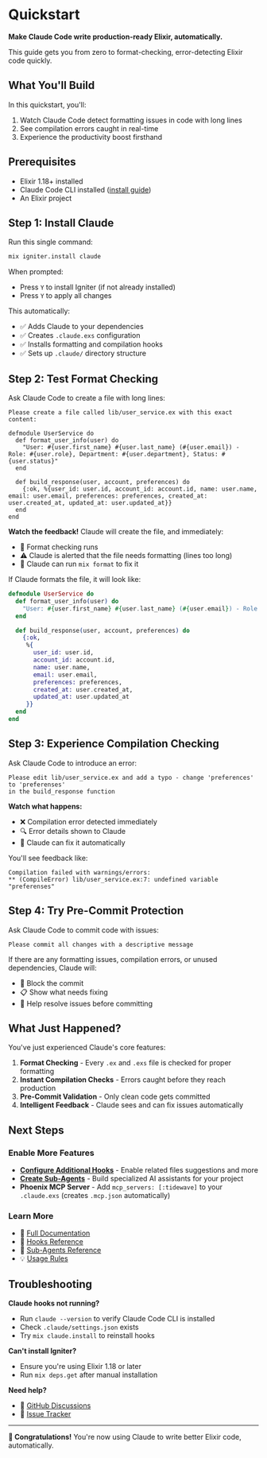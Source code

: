 # Quickstart

**Make Claude Code write production-ready Elixir, automatically.**

This guide gets you from zero to format-checking, error-detecting Elixir code quickly.

## What You'll Build

In this quickstart, you'll:
1. Watch Claude Code detect formatting issues in code with long lines
2. See compilation errors caught in real-time
3. Experience the productivity boost firsthand

## Prerequisites

- Elixir 1.18+ installed
- Claude Code CLI installed ([install guide](https://docs.anthropic.com/en/docs/claude-code/quickstart))
- An Elixir project

## Step 1: Install Claude

Run this single command:

```bash
mix igniter.install claude
```

When prompted:
- Press `Y` to install Igniter (if not already installed)
- Press `Y` to apply all changes

This automatically:
- ✅ Adds Claude to your dependencies
- ✅ Creates `.claude.exs` configuration
- ✅ Installs formatting and compilation hooks
- ✅ Sets up `.claude/` directory structure

## Step 2: Test Format Checking

Ask Claude Code to create a file with long lines:

```
Please create a file called lib/user_service.ex with this exact content:

defmodule UserService do
  def format_user_info(user) do
    "User: #{user.first_name} #{user.last_name} (#{user.email}) - Role: #{user.role}, Department: #{user.department}, Status: #{user.status}"
  end

  def build_response(user, account, preferences) do
    {:ok, %{user_id: user.id, account_id: account.id, name: user.name, email: user.email, preferences: preferences, created_at: user.created_at, updated_at: user.updated_at}}
  end
end
```

**Watch the feedback!** Claude will create the file, and immediately:
- 🎨 Format checking runs
- ⚠️ Claude is alerted that the file needs formatting (lines too long)
- 🔧 Claude can run `mix format` to fix it

If Claude formats the file, it will look like:
```elixir
defmodule UserService do
  def format_user_info(user) do
    "User: #{user.first_name} #{user.last_name} (#{user.email}) - Role: #{user.role}, Department: #{user.department}, Status: #{user.status}"
  end

  def build_response(user, account, preferences) do
    {:ok,
     %{
       user_id: user.id,
       account_id: account.id,
       name: user.name,
       email: user.email,
       preferences: preferences,
       created_at: user.created_at,
       updated_at: user.updated_at
     }}
  end
end
```

## Step 3: Experience Compilation Checking

Ask Claude Code to introduce an error:

```
Please edit lib/user_service.ex and add a typo - change 'preferences' to 'preferenses' 
in the build_response function
```

**Watch what happens:**
- ❌ Compilation error detected immediately
- 🔍 Error details shown to Claude
- 🔧 Claude can fix it automatically

You'll see feedback like:
```
Compilation failed with warnings/errors:
** (CompileError) lib/user_service.ex:7: undefined variable "preferenses"
```

## Step 4: Try Pre-Commit Protection

Ask Claude Code to commit code with issues:

```
Please commit all changes with a descriptive message
```

If there are any formatting issues, compilation errors, or unused dependencies, Claude will:
- 🛑 Block the commit
- 📋 Show what needs fixing
- 🔄 Help resolve issues before committing

## What Just Happened?

You've just experienced Claude's core features:

1. **Format Checking** - Every `.ex` and `.exs` file is checked for proper formatting
2. **Instant Compilation Checks** - Errors caught before they reach production
3. **Pre-Commit Validation** - Only clean code gets committed
4. **Intelligent Feedback** - Claude sees and can fix issues automatically

## Next Steps

### Enable More Features

- **[Configure Additional Hooks](hooks.md)** - Enable related files suggestions and more
- **[Create Sub-Agents](subagents.md)** - Build specialized AI assistants for your project
- **Phoenix MCP Server** - Add `mcp_servers: [:tidewave]` to your `.claude.exs` (creates `.mcp.json` automatically)

### Learn More

- 📖 [Full Documentation](https://hexdocs.pm/claude)
- 🎪 [Hooks Reference](hooks.md)
- 🤖 [Sub-Agents Reference](subagents.md)
- 💡 [Usage Rules](https://hexdocs.pm/usage_rules)

## Troubleshooting

**Claude hooks not running?**
- Run `claude --version` to verify Claude Code CLI is installed
- Check `.claude/settings.json` exists
- Try `mix claude.install` to reinstall hooks

**Can't install Igniter?**
- Ensure you're using Elixir 1.18 or later
- Run `mix deps.get` after manual installation

**Need help?**
- 💬 [GitHub Discussions](https://github.com/bradleygolden/claude/discussions)
- 🐛 [Issue Tracker](https://github.com/bradleygolden/claude/issues)

---

**🎉 Congratulations!** You're now using Claude to write better Elixir code, automatically.